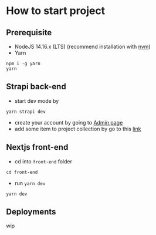 # How to start project
## Prerequisite
- NodeJS 14.16.x (LTS) (recommend installation with [nvm](https://github.com/nvm-sh/nvm))
- Yarn
```shell
npm i -g yarn
yarn
```
## Strapi back-end
- start dev mode by 
```
yarn strapi dev
```

- create your account by going to [Admin page](http://localhost:1337/admin/)
- add some item to project collection by go to this [link](http://localhost:1337/admin/plugins/content-manager/collectionType/application::projects.projects?page=1&pageSize=10&_sort=Title:ASC)

## Nextjs front-end
- cd into `front-end` folder
```
cd front-end
```
- run `yarn dev`
```
yarn dev
```

## Deployments
wip